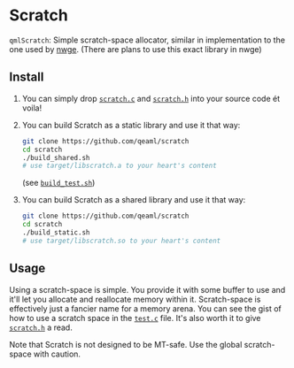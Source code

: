 # Scratch

`qmlScratch`: Simple scratch-space allocator, similar in implementation to the
one used by [nwge]. (There are plans to use this exact library in nwge)

## Install

1. You can simply drop [`scratch.c`](scratch.c) and [`scratch.h`](scratch.h)
   into your source code ét voila!

2. You can build Scratch as a static library and use it that way:
    ```sh
    git clone https://github.com/qeaml/scratch
    cd scratch
    ./build_shared.sh
    # use target/libscratch.a to your heart's content
    ```
    (see [`build_test.sh`](build_test.sh))

3. You can build Scratch as a shared library and use it that way:

    ```sh
    git clone https://github.com/qeaml/scratch
    cd scratch
    ./build_static.sh
    # use target/libscratch.so to your heart's content
    ```

## Usage

Using a scratch-space is simple. You provide it with some buffer to use and
it'll let you allocate and reallocate memory within it. Scratch-space is
effectively just a fancier name for a memory arena. You can see the gist of how
to use a scratch space in the [`test.c`](test.c) file. It's also worth it to
give [`scratch.h`](scratch.h) a read.

Note that Scratch is not designed to be MT-safe. Use the global scratch-space
with caution.

[nwge]: https://qeaml.github.io/nwge-docs/INTRO
